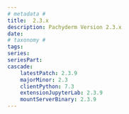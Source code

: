 ```yaml
---
# metadata # 
title:  2.3.x
description: Pachyderm Version 2.3.x 
date: 
# taxonomy #
tags:
series:
seriesPart:
cascade:
    latestPatch: 2.3.9
    majorMinor: 2.3
    clientPython: 7.3
    extensionJupyterLab: 2.3.9
    mountServerBinary: 2.3.9
---
```

